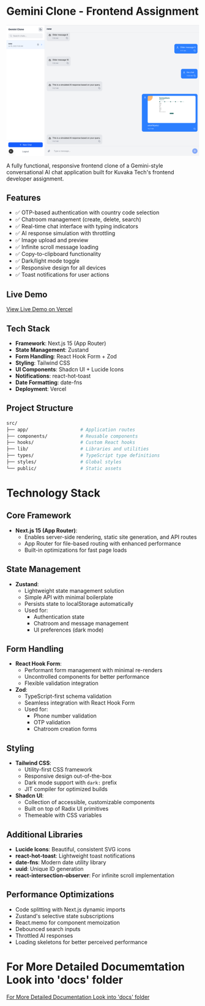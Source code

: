 # Gemini Clone - Frontend Assignment

![Gemini Clone Screenshot](./docs/screenshots/dashboard.png)

A fully functional, responsive frontend clone of a Gemini-style conversational AI chat application built for Kuvaka Tech's frontend developer assignment.

## Features

- ✅ OTP-based authentication with country code selection
- ✅ Chatroom management (create, delete, search)
- ✅ Real-time chat interface with typing indicators
- ✅ AI response simulation with throttling
- ✅ Image upload and preview
- ✅ Infinite scroll message loading
- ✅ Copy-to-clipboard functionality
- ✅ Dark/light mode toggle
- ✅ Responsive design for all devices
- ✅ Toast notifications for user actions

## Live Demo

[View Live Demo on Vercel](https://joyful-puffpuff-b0f5e7.netlify.app/)

## Tech Stack

- **Framework**: Next.js 15 (App Router)
- **State Management**: Zustand
- **Form Handling**: React Hook Form + Zod
- **Styling**: Tailwind CSS
- **UI Components**: Shadcn UI + Lucide Icons
- **Notifications**: react-hot-toast
- **Date Formatting**: date-fns
- **Deployment**: Vercel

## Project Structure

```bash
src/
├── app/                   # Application routes
├── components/            # Reusable components
├── hooks/                 # Custom React hooks
├── lib/                   # Libraries and utilities
├── types/                 # TypeScript type definitions
├── styles/                # Global styles
└── public/                # Static assets
```

# Technology Stack

## Core Framework

- **Next.js 15 (App Router)**:
  - Enables server-side rendering, static site generation, and API routes
  - App Router for file-based routing with enhanced performance
  - Built-in optimizations for fast page loads

## State Management

- **Zustand**:
  - Lightweight state management solution
  - Simple API with minimal boilerplate
  - Persists state to localStorage automatically
  - Used for:
    - Authentication state
    - Chatroom and message management
    - UI preferences (dark mode)

## Form Handling

- **React Hook Form**:
  - Performant form management with minimal re-renders
  - Uncontrolled components for better performance
  - Flexible validation integration
- **Zod**:
  - TypeScript-first schema validation
  - Seamless integration with React Hook Form
  - Used for:
    - Phone number validation
    - OTP validation
    - Chatroom creation forms

## Styling

- **Tailwind CSS**:
  - Utility-first CSS framework
  - Responsive design out-of-the-box
  - Dark mode support with `dark:` prefix
  - JIT compiler for optimized builds
- **Shadcn UI**:
  - Collection of accessible, customizable components
  - Built on top of Radix UI primitives
  - Themeable with CSS variables

## Additional Libraries

- **Lucide Icons**: Beautiful, consistent SVG icons
- **react-hot-toast**: Lightweight toast notifications
- **date-fns**: Modern date utility library
- **uuid**: Unique ID generation
- **react-intersection-observer**: For infinite scroll implementation

## Performance Optimizations

- Code splitting with Next.js dynamic imports
- Zustand's selective state subscriptions
- React.memo for component memoization
- Debounced search inputs
- Throttled AI responses
- Loading skeletons for better perceived performance

# For More Detailed Documemtation Look into 'docs' folder

[For More Detailed Documentation Look into 'docs' folder](./docs/)
